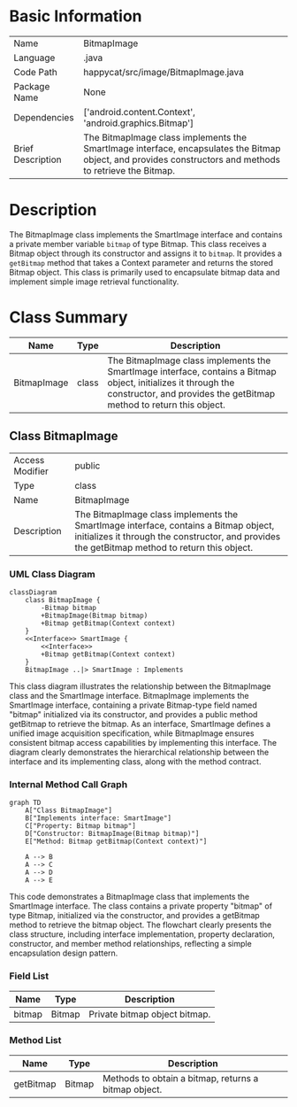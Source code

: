 # Basic Information

|      |      |
|------|------|
| Name | BitmapImage |
| Language | .java |
| Code Path | happycat/src/image/BitmapImage.java |
| Package Name | None |
| Dependencies | ['android.content.Context', 'android.graphics.Bitmap'] |
| Brief Description | The BitmapImage class implements the SmartImage interface, encapsulates the Bitmap object, and provides constructors and methods to retrieve the Bitmap. |

# Description

The BitmapImage class implements the SmartImage interface and contains a private member variable `bitmap` of type Bitmap. This class receives a Bitmap object through its constructor and assigns it to `bitmap`. It provides a `getBitmap` method that takes a Context parameter and returns the stored Bitmap object. This class is primarily used to encapsulate bitmap data and implement simple image retrieval functionality.

# Class Summary

| Name   | Type  | Description |
|-------|------|-------------|
| BitmapImage | class | The BitmapImage class implements the SmartImage interface, contains a Bitmap object, initializes it through the constructor, and provides the getBitmap method to return this object. |



## Class BitmapImage

|      |      |
|------|------|
| Access Modifier | public |
| Type | class |
| Name | BitmapImage |
| Description | The BitmapImage class implements the SmartImage interface, contains a Bitmap object, initializes it through the constructor, and provides the getBitmap method to return this object. |


### UML Class Diagram

```mermaid
classDiagram
    class BitmapImage {
        -Bitmap bitmap
        +BitmapImage(Bitmap bitmap)
        +Bitmap getBitmap(Context context)
    }
    <<Interface>> SmartImage {
        <<Interface>>
        +Bitmap getBitmap(Context context)
    }
    BitmapImage ..|> SmartImage : Implements
```

This class diagram illustrates the relationship between the BitmapImage class and the SmartImage interface. BitmapImage implements the SmartImage interface, containing a private Bitmap-type field named "bitmap" initialized via its constructor, and provides a public method getBitmap to retrieve the bitmap. As an interface, SmartImage defines a unified image acquisition specification, while BitmapImage ensures consistent bitmap access capabilities by implementing this interface. The diagram clearly demonstrates the hierarchical relationship between the interface and its implementing class, along with the method contract.


### Internal Method Call Graph

```mermaid
graph TD
    A["Class BitmapImage"]
    B["Implements interface: SmartImage"]
    C["Property: Bitmap bitmap"]
    D["Constructor: BitmapImage(Bitmap bitmap)"]
    E["Method: Bitmap getBitmap(Context context)"]
    
    A --> B
    A --> C
    A --> D
    A --> E
```

This code demonstrates a BitmapImage class that implements the SmartImage interface. The class contains a private property "bitmap" of type Bitmap, initialized via the constructor, and provides a getBitmap method to retrieve the bitmap object. The flowchart clearly presents the class structure, including interface implementation, property declaration, constructor, and member method relationships, reflecting a simple encapsulation design pattern.

### Field List

| Name  | Type  | Description |
|-------|-------|------|
| bitmap | Bitmap | Private bitmap object bitmap. |

### Method List

| Name  | Type  | Description |
|-------|-------|------|
| getBitmap | Bitmap | Methods to obtain a bitmap, returns a bitmap object. |




